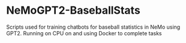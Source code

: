 # NeMoGPT2-BaseballStats
Scripts used for training chatbots for baseball statistics in NeMo using GPT2. Running on CPU on and using Docker to complete tasks
